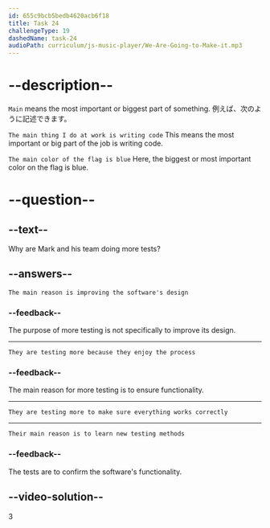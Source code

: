 ```yaml
---
id: 655c9bcb5bedb4620acb6f18
title: Task 24
challengeType: 19
dashedName: task-24
audioPath: curriculum/js-music-player/We-Are-Going-to-Make-it.mp3
---
```


<!--
AUDIO REFERENCE: 
Mark: It’s a nice experience so far, but we're doing more tests to make sure everything works.
-->
# --description--

`Main` means the most important or biggest part of something. 例えば、次のように記述できます。

`The main thing I do at work is writing code` This means the most important or big part of the job is writing code.

`The main color of the flag is blue` Here, the biggest or most important color on the flag is blue.

# --question--

## --text--

Why are Mark and his team doing more tests?

## --answers--

`The main reason is improving the software's design`

### --feedback--

The purpose of more testing is not specifically to improve its design.

---

`They are testing more because they enjoy the process`

### --feedback--

The main reason for more testing is to ensure functionality.

---

`They are testing more to make sure everything works correctly`

---

`Their main reason is to learn new testing methods`

### --feedback--

The tests are to confirm the software's functionality.

## --video-solution--

3
